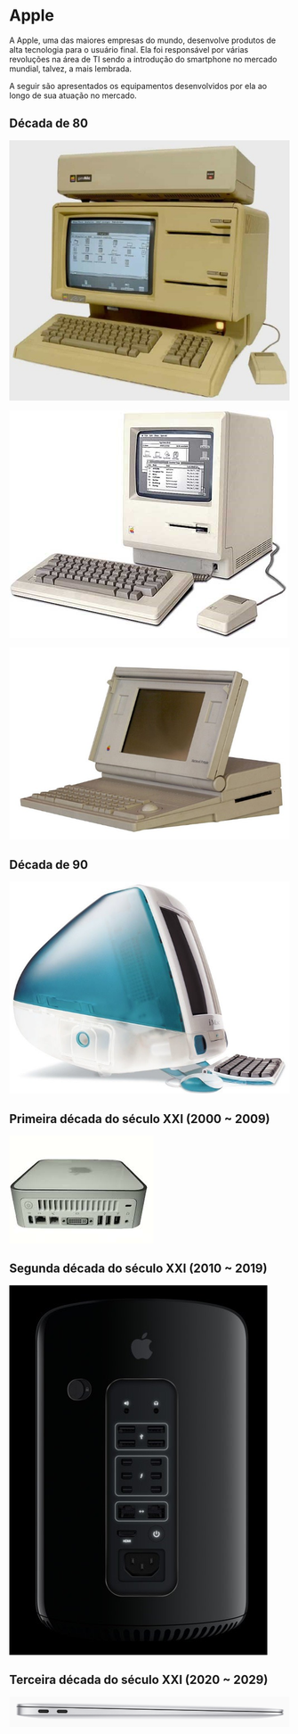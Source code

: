 # Apple

A Apple, uma das maiores empresas do mundo, desenvolve produtos de alta tecnologia para o usuário final. Ela foi responsável por várias revoluções na área de TI sendo a introdução do smartphone no mercado mundial, talvez, a mais lembrada.

A seguir são apresentados os equipamentos desenvolvidos por ela ao longo de sua atuação no mercado.

## Década de 80

![Apple Lisa \(1983\)](../.gitbook/assets/apple-lisa-1983.jpg)

![Apple Macintosh \(1984\)](../.gitbook/assets/apple-macintosh-1984.jpg)

![Apple Macintosh Portable \(1989\)](../.gitbook/assets/apple-macintosh-portable-1989.jpg)

## Década de 90

![Apple iMac G3 \(1998\)](../.gitbook/assets/apple-imac-g3-1998.jpg)

## Primeira década do século XXI \(2000 ~ 2009\)

![Apple Mac Mini \(2005\)](../.gitbook/assets/apple-mac-mini-2005.jpeg)

## Segunda década do século XXI \(2010 ~ 2019\)

![Apple Mac Pro \(2013\)](../.gitbook/assets/apple-mac-pro-2013.jpg)

## Terceira década do século XXI \(2020 ~ 2029\)

![Apple Macbook Air \(2020\)](../.gitbook/assets/apple-macbook-air-2020.png)
